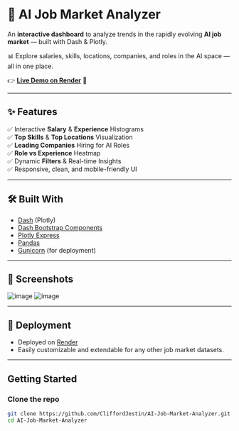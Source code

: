# 🎯 AI Job Market Analyzer

An **interactive dashboard** to analyze trends in the rapidly evolving **AI job market** — built with Dash & Plotly.

📊 Explore salaries, skills, locations, companies, and roles in the AI space — all in one place.

👉 **[Live Demo on Render](https://ai-job-market-analyzer.onrender.com/)** 🚀

---

## ✨ Features

✅ Interactive **Salary** & **Experience** Histograms  
✅ **Top Skills** & **Top Locations** Visualization  
✅ **Leading Companies** Hiring for AI Roles  
✅ **Role vs Experience** Heatmap  
✅ Dynamic **Filters** & Real-time Insights  
✅ Responsive, clean, and mobile-friendly UI  

---

## 🛠️ Built With

- [Dash](https://dash.plotly.com/) (Plotly)
- [Dash Bootstrap Components](https://dash-bootstrap-components.opensource.faculty.ai/)
- [Plotly Express](https://plotly.com/python/plotly-express/)
- [Pandas](https://pandas.pydata.org/)
- [Gunicorn](https://gunicorn.org/) (for deployment)

---

## 📸 Screenshots

![image](https://github.com/user-attachments/assets/6c48f522-5e06-45e0-aea4-c0ad095e681e)
![image](https://github.com/user-attachments/assets/a23e2a23-9672-4488-864f-255fc9d388d2)



---

## 🚀 Deployment

- Deployed on [Render](https://render.com/)  
- Easily customizable and extendable for any other job market datasets.

---

## Getting Started

### Clone the repo

```bash
git clone https://github.com/CliffordJestin/AI-Job-Market-Analyzer.git
cd AI-Job-Market-Analyzer
